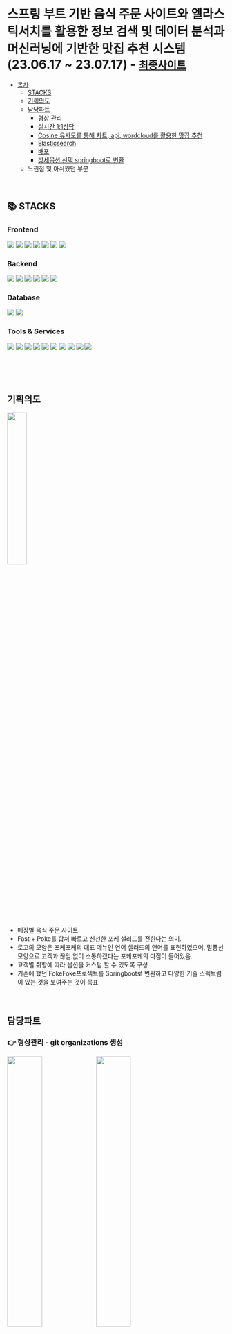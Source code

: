 # 스프링 부트 기반 음식 주문 사이트와 엘라스틱서치를 활용한 정보 검색 및 데이터 분석과 머신러닝에 기반한 맛집 추천 시스템(23.06.17 ~ 23.07.17) - [`최종사이트`](http://144.24.91.222:8080)
- [목차](#fokefoke230617--230717)
  - [STACKS](#-stacks)
  - [기획의도](#%EA%B8%B0%ED%9A%8D%EC%9D%98%EB%8F%84)
  - [담당파트](#%EB%8B%B4%EB%8B%B9%ED%8C%8C%ED%8A%B8)
      - [형상 관리](#-%ED%98%95%EC%83%81%EA%B4%80%EB%A6%AC---git-organizations-%EC%83%9D%EC%84%B1) 
      - [실시간 1:1상담](#%EC%8B%A4%EC%8B%9C%EA%B0%84-11-%EC%83%81%EB%8B%B4)
      - [Cosine 유사도를 통해 차트, api, wordcloud를 활용한 맛집 추천](#cosine-%EC%9C%A0%EC%82%AC%EB%8F%84%EB%A5%BC-%ED%86%B5%ED%95%B4-%EC%B0%A8%ED%8A%B8-api-wordcloud%EB%A5%BC-%ED%99%9C%EC%9A%A9%ED%95%9C-%EB%A7%9B%EC%A7%91-%EC%B6%94%EC%B2%9C)
      - [Elasticsearch](#elasticsearch)
      - [배포](#%EB%B0%B0%ED%8F%AC)
      - [상세옵션 선택 springboot로 변환](#%EC%83%81%EC%84%B8%EC%98%B5%EC%85%98-%EC%84%A0%ED%83%9D-springboot%EB%A1%9C-%EB%B3%80%ED%99%98)
  - 느낀점 및 아쉬웠던 부분
<br><br><br>

## 📚 STACKS
<div>
<h3>Frontend</h3>
<img src="https://img.shields.io/badge/html5-E34F26?style=for-the-badge&logo=html5&logoColor=white">
<img src="https://img.shields.io/badge/css-1572B6?style=for-the-badge&logo=css3&logoColor=white">
<img src="https://img.shields.io/badge/javascript-F7DF1E?style=for-the-badge&logo=javascript&logoColor=black">
<img src="https://img.shields.io/badge/react-61DAFB?style=for-the-badge&logo=react&logoColor=black">
<img src="https://img.shields.io/badge/jquery-0769AD?style=for-the-badge&logo=jquery&logoColor=white">
<img src="https://img.shields.io/badge/bootstrap-7952B3?style=for-the-badge&logo=bootstrap&logoColor=white">
<img src="https://img.shields.io/badge/vite-646CFF?style=for-the-badge&logo=vite&logoColor=white">
<h3>Backend</h3>
<img src="https://img.shields.io/badge/java-007396?style=for-the-badge&logo=java&logoColor=white">
<img src="https://img.shields.io/badge/python-3776AB?style=for-the-badge&logo=python&logoColor=white">
<img src="https://img.shields.io/badge/node.js-339933?style=for-the-badge&logo=Node.js&logoColor=white">
<img src="https://img.shields.io/badge/springboot-6DB33F?style=for-the-badge&logo=springboot&logoColor=white">
<img src="https://img.shields.io/badge/flask-000000?style=for-the-badge&logo=flask&logoColor=white">
<img src="https://img.shields.io/badge/lombok-000000?style=for-the-badge&logo=flask&logoColor=white">
<h3>Database</h3>
<img src="https://img.shields.io/badge/mysql-4479A1?style=for-the-badge&logo=mysql&logoColor=white">
<img src="https://img.shields.io/badge/mongoDB-47A248?style=for-the-badge&logo=MongoDB&logoColor=white">
<h3>Tools & Services</h3>
<img src="https://img.shields.io/badge/linux-FCC624?style=for-the-badge&logo=linux&logoColor=black">
<img src="https://img.shields.io/badge/amazonec2-FF9900?style=for-the-badge&logo=amazc2&logoColor=white">
<img src="https://img.shields.io/badge/nginx-009639?style=for-the-badge&logo=nginx&logoColor=white">
<img src="https://img.shields.io/badge/github-181717?style=for-the-badge&logo=github&logoColor=white">
<img src="https://img.shields.io/badge/git-F05032?style=for-the-badge&logogit&logoColor=white">
<img src="https://img.shields.io/badge/gradle-02303A?style=for-the-badge&logo=gradle&logoColor=white">
<img src="https://img.shields.io/badge/visualstudiocode-007ACC?style=for-the-badge&logo=visualstudiocode&logoColor=white">
<img src="https://img.shields.io/badge/elasticstack-005571?style=for-the-badge&logo=elasticstack&logoColor=white">
<img src="https://img.shields.io/badge/elasticsearch-005571?style=for-the-badge&logo=asticsearch&logoColor=white">
<img src="https://img.shields.io/badge/mobaxterm-000000?style=for-the-badge&logo=mobx&logoColor=white">
</div>

<br><br><br>

## 기획의도
<img src='https://user-images.githubusercontent.com/127198819/252628401-f83926ef-b184-459e-82b9-a17a0bba9801.png' width="30%" height="30%">

- 매장별 음식 주문 사이트
- Fast + Poke를 합쳐 빠르고 신선한 포케 샐러드를 전한다는 의미.
- 로고의 모양은 포케포케의 대표 메뉴인 연어 샐러드의 연어를 표현하였으며, 말풍선 모양으로 고객과 끊임 없이 소통하겠다는 포케포케의 다짐이 들어있음.
- 고객별 취향에 따라 옵션을 커스텀 할 수 있도록 구성 
- 기존에 했던 FokeFoke프로젝트를 Springboot로 변환하고 다양한 기술 스펙트럼이 있는 것을 보여주는 것이 목표
<br><br><br>

## 담당파트
### 👉 형상관리 - git organizations 생성
<div>
<img src='https://user-images.githubusercontent.com/127198819/253467341-720111bc-48c7-4d0c-aaca-b40c2d29edd8.png' width='40%'>
<img src='https://user-images.githubusercontent.com/127198819/253467524-d6b3dfde-998e-48af-93dd-42574b15c39e.png' width='40%'>
</div>

- main과 dev 브랜치로 나누어 dev에서 팀원들이 개발한 프로젝트를 자유롭게 올리고, 원본과 병합은 main에서 관리자가 실행
   
### 👉 실시간 1:1 상담
  - `webflux`, `SSE`, `mongodb`를 이용한 실시간 채팅 상담 서비스
### 👉 Crawling과 Cosine 유사도를 통해 차트, api, wordcloud를 활용한 맛집 추천
- 백터 간 거리에 기반한 `Cosine`유사도를 비교하여 검색어와 유사율이 높으면서 네이버 별점 및 블로그 수 등 높은 맛집 추천
### 👉 Elasticsearch
- `Kibana`, `Logstash`를 이용하여 db연동 및 csv파일 데이터를 가져와 elasticsearch 쿼리를 통해 조회 및 출력.
### 👉 배포
- `aws`, `google cloud platpom` 등을 사용해 배포
### 👉 상세옵션 선택 `springboot`로 변환
- `thymeleaf`등을 활용하여 기존 FokeFoke 프로젝트를 `springboot`로 변환
<br><br><br>

## 실시간 1:1 상담
<img src='https://user-images.githubusercontent.com/127198819/253440300-03f84e13-b0ea-4608-b74b-0a44188ce46e.gif'>

- 관리자가 보지 못한 메시지는 아이디별로 push알림 효과 구현.
- 실시간 1대1 상담 구현을 위해 `SSE`(Server-Sent Events)프로토콜, `WebFlux`, `MongoDB`를 활용
- 폴링과 웹소켓 대신 SSE를 사용해 리소스 사용을 감소시켰으며, Spring Framework 5.0의 WebFlux에서 비동기 및 이벤트 기반 처리로 적은 스레드 사용이 가능하도록 구현.
- MongoDB의 `@Tailable` 과 Capped 컬렉션을 이용해 데이터 처리가 빠르고 스트리밍 데이터 처리에 적합한 구조를 제공하여 실시간 채팅 애플리케이션 구축에 이상적인 환경을 만듦.
- 이렇게 변환된 Capped 컬렉션은 데이터의 고정된 크기를 할당받아, 데이터의 삽입 및 조회가 매우 빠르게 처리되며, 스트리밍 데이터 처리에 적합한 구조를 가지고 있어 실시간 채팅 애플리케이션 구현에 적합.
- 이를 통해 WebFlux와 결합하여 즉각적인 메시지 전달과 함께 사용자 간의 원활한 상호작용이 가능한 실시간 채팅 시스템을 구축

<br><br><br>

## Cosine 유사도를 통해 차트, api, wordcloud를 활용한 맛집 추천
- `muchine-learning`을 통한 맛집 추천과 차트, `wordcloud`등을 `react-router`를 통해 `SPA`(Single Page Application)을 만듦.
<div>
<img src='https://user-images.githubusercontent.com/127198819/252841021-3b9465d8-66ea-4d68-9a21-a6ca92b661ec.gif'>
<img src='https://user-images.githubusercontent.com/127198819/252830789-a001e135-6781-4b54-a043-b53e012f2602.gif' width="40.5%" height="40.5%">
</div>

-  [`공공데이터포털`](https://www.data.go.kr/)에서 '소상공인시장진흥공단_상가(상권)정보' 데이터 셋 다운
-  [상호명, 도로명주소, 상권업종대분류명, 상권업종중분류명, 상권업종소분류명 (대중소 분류명), 표준산업분류명, 행정동명 (흑석동 상도1동만 빼서 쓸 것임), 위도, 경도] 컬럼만 사용.
-  추가적으로 네이버 지도 리뷰를 `크롤링`하여 네이버 리뷰 별점, 리뷰 개수, 블로그 개수 컬럼을 만듦.
    -  `pandas`, `numpy`, `selenium`, `BeautifulSoup`를 사용 - [`recommend.ipynb`](https://github.com/fhazlt/T.P/blob/main/foke2/recommend.ipynb)
-  업종 유사율, 네이버 리뷰 별점, 리뷰 개수, 블로그 개수 높은순으로 출력
    - `MinMaxScaler`를 통해서 각 변수의 값의 범위를 맞춤.
    - `sklearn`에 `CountVectorizer`를 사용하여 '업종 컬럼'을 백터화하여 `cosine_similarity`를 통해 거리기반 유사도를 만듦.
    - 벡터화 진행 시 업종 유사도와 리뷰 수, 별점 수에 가중치를 부여하여 정렬 후 검색어에 따른 유사율, 별점등이 높은 맛집 추천.
    - 추천 결과물을 json형식으로 출력
- `react`를 통하여 차트, wordcloud, youtubeAPI 구현
    - React 프로젝트 생성 시 `Vite`를 사용하였는데, Vite는 Webpack 기반의 `create-react-app`보다 더 빠른 rollup 기반의 경량화된 프론트엔드 번들러.
    - 이로 인해 초기 빌드 시간이 줄어들었고 설정이 간소화되어, 작은 프로젝트에 적합.
    - 페이지 전체를 다시 로드하지 않고 변경 사항만 반영하는 `HMR`(Hot Module Replacement) 기능을 제공하여 개발 생산성이 향상.
    - 검색어를 `axios`를 통해 flask서버로 요청하여 머신러닝을 통해 추천 결과물을 응답받음
    - 해당 결과물을 통해 '네이버 별점', '네이버 별점 리뷰 수', '블로그 글자 수 ', '유사도', 네이버 블로그 수' 차트 생성(`react-chartjs-2`라이브러리 사용)
    - `fetch`를 통해 가게명으로 `elasticsearch`에 인덱스를 조회하여 블로그 리뷰 텍스트 조회 후 wordcloud생성(`react-wordcloud`라이브러리 사용)
    - `YouTub Data API v3`을 이용하여 가게명에 따른 youtube영상 조회 및 재생

<br><br><br>

## Elasticsearch
- `Logstash`, `Kibana`를 이용하여 db 연동 및 csv파일 인덱스 생성
    - `Logstash`를 통해 mysqlDB와 연동 - [`logstash.conf`](https://github.com/fhazlt/T.P/blob/main/foke2/logstash2.conf)
    - `Kibana`를 통해 csv파일 인덱스 생성
- `HTTP` 프로토콜을 사용하여 `REST API` 요청으로 엘라스틱서치와 정보 교환.
<img src='https://user-images.githubusercontent.com/127198819/252847744-0669ae31-d3d5-4f21-a320-75b081e5de4f.png' width='60%'>

- `react`의 `fetch`를 통하여 Elasticsearch 서버와 `POST`로 정보 교환
- Elasticsearch 쿼리를 사용하여 검색 출력 개수, 검색 필드 설정
<img src='https://user-images.githubusercontent.com/127198819/252847843-965ce5aa-8669-467f-8a8f-bd70345fb383.png' width='60%'>

- `javascript`의 `ajax`를 사용하여 elastic 서버와 `POST`로 정보 교환
- Elasticsearch 쿼리를 사용하여 검색 출력 개수, 검색 필드, 출력 우선순위 설정
    - 고객과 가장 가까운 매장을 검색하기 위해 위도 기반 우선 순위를 설정
    - `*`연산자를 통해 검색어가 들어가는 모든 매장, 지역 출력되도록 설정

<br><br><br>

## Deployment
- `flask`, `nginx`, `elastic`, `kibana`, `netty`, `mongodb` 배포를 진행.
- `AWS 인스턴스`에서 `ubuntu` 운영체제로 mobaXterm Tool을 사용하여 `nginx`와 `flask`를 실행.
   - react프로젝트를 build하여 git으로 가져옴
   - flask 포트와 elastic 포트를 허용하여 프로젝트 구동
- `Elasticsearch`와 `Kibana`, `Spring Framework`는 `rocky-linux`운영체제로 SSH키를 사용하여 Google Cloud Platform에서 배포
- `springframework`는 default가 `netty`서버이고 jar파일에 netty서버 구성요소가 이미 포함되어 있어서 build 후 바로 Google cloud platform 인스턴스를 통해 배포
- 각 구성 요소가 서로 다른 클라우드 플랫폼에서 운영되는 것을 강조함으로써, 프로젝트가 여러 가지 클라우드 환경에서 유연하게 작동할 수 있음을 보여주고자 하였음.

<br><br><br>

## 상세옵션 선택 springboot로 변환
- 기존에 했던 프로젝트를 `springboot`로 변환하여 `jsp`파일을 `html`로 바꾸고 `thymeleaf`를 적용시킴
- [자세한 설명](https://github.com/fhazlt/T.P/tree/main/foke1)

<br><br><br>

## 느낀점 및 아쉬웠던 부분
- 처음 프로젝트 시작할 때 구현하고 싶은 기능들을 다 구현해서 마음은 후련하였다.
- github는 깔끔하게 하기 위해서 main과 dev 두 개의 브랜치로 나눈 것이였는데 생각보다 log가 굉장히 지저분하게 남았다. 소규모여서 팀원별로 브렌치를 나누어서 팀장만 merge권한을 갖데 하는 등의 방법도 괜찮았을 것 같다.
- 실시간 1대1 상담에서 고객이 상담 메시지를 보낼 때마다 관리자가 보지 못한 메시지 수를 실시간으로 push알림이 가게 만들었다. 이 과정에서 push알림을 reset해야할 타이밍을 언제로 해야하는 지를 고민했다. 또한, `@Tailable`의 사용으로 `capped` 사용이 중요하였다. 카카오 채팅같은 경우에도 Mongodb같은 비정형db를 사용하는지 의문이 들었다. 
-  역시 Crawling은 쉽지 않다. 보기에는 간단해 보이지만 소스 안에서 규칙을 찾아도 오타나 없는 내용들이 있어서 변수가 많다. `try-catch`로 잘못된 부분을 잘 파악하고 걸러낸 뒤 따로 처리하는게 중요했다. 오래걸린 작업 중 하나이다.
-  배포 시 많은 서버를 배포해야해서 걱정이였지만, 하나를 배포하니 비슷한 과정이라 생각 되었고, `capped`를 설정하지 않아서 처음에 오류를 찾는데 시간이 걸리긴했다.
